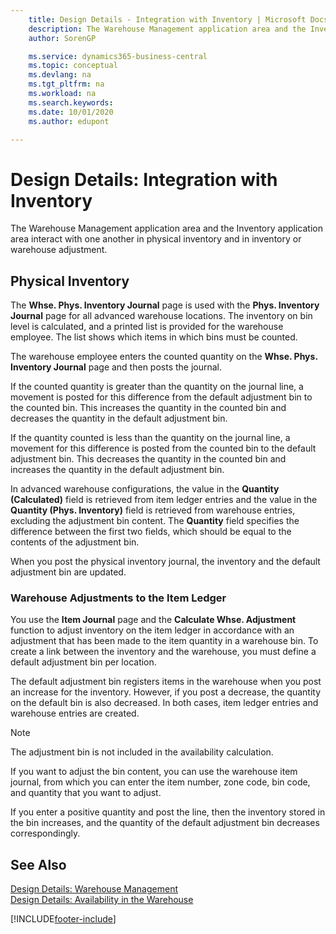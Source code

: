 ```yaml
---
    title: Design Details - Integration with Inventory | Microsoft Docs
    description: The Warehouse Management application area and the Inventory application area interact with one another in physical inventory and in inventory or warehouse adjustment.
    author: SorenGP

    ms.service: dynamics365-business-central
    ms.topic: conceptual
    ms.devlang: na
    ms.tgt_pltfrm: na
    ms.workload: na
    ms.search.keywords:
    ms.date: 10/01/2020
    ms.author: edupont

---
```

# Design Details: Integration with Inventory
The Warehouse Management application area and the Inventory application area interact with one another in physical inventory and in inventory or warehouse adjustment.  
  
## Physical Inventory  
 The **Whse. Phys. Inventory Journal** page is used with the **Phys. Inventory Journal** page for all advanced warehouse locations. The inventory on bin level is calculated, and a printed list is provided for the warehouse employee. The list shows which items in which bins must be counted.  
  
 The warehouse employee enters the counted quantity on the **Whse. Phys. Inventory Journal** page and then posts the journal.  
  
 If the counted quantity is greater than the quantity on the journal line, a movement is posted for this difference from the default adjustment bin to the counted bin. This increases the quantity in the counted bin and decreases the quantity in the default adjustment bin.  
  
 If the quantity counted is less than the quantity on the journal line, a movement for this difference is posted from the counted bin to the default adjustment bin. This decreases the quantity in the counted bin and increases the quantity in the default adjustment bin.  
  
 In advanced warehouse configurations, the value in the **Quantity (Calculated)** field is retrieved from item ledger entries and the value in the **Quantity (Phys. Inventory)** field is retrieved from warehouse entries, excluding the adjustment bin content. The **Quantity** field specifies the difference between the first two fields, which should be equal to the contents of the adjustment bin.  
  
 When you post the physical inventory journal, the inventory and the default adjustment bin are updated.  
  
### Warehouse Adjustments to the Item Ledger  
 You use the **Item Journal** page and the **Calculate Whse. Adjustment** function to adjust inventory on the item ledger in accordance with an adjustment that has been made to the item quantity in a warehouse bin. To create a link between the inventory and the warehouse, you must define a default adjustment bin per location.  
  
 The default adjustment bin registers items in the warehouse when you post an increase for the inventory. However, if you post a decrease, the quantity on the default bin is also decreased. In both cases, item ledger entries and warehouse entries are created.  
  
> [!NOTE]  
>  The adjustment bin is not included in the availability calculation.  
  
 If you want to adjust the bin content, you can use the warehouse item journal, from which you can enter the item number, zone code, bin code, and quantity that you want to adjust.  
  
 If you enter a positive quantity and post the line, then the inventory stored in the bin increases, and the quantity of the default adjustment bin decreases correspondingly.  
  
## See Also  
 [Design Details: Warehouse Management](design-details-warehouse-management.md)   
 [Design Details: Availability in the Warehouse](design-details-availability-in-the-warehouse.md)

[!INCLUDE[footer-include](includes/footer-banner.md)]